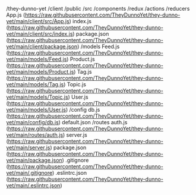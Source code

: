 /they-dunno-yet
    /client
        /public
        /src
            /components
            /redux
                /actions
                /reducers
            App.js (https://raw.githubusercontent.com/TheyDunnoYet/they-dunno-yet/main/client/src/App.js)
            index.js (https://raw.githubusercontent.com/TheyDunnoYet/they-dunno-yet/main/client/src/index.js)
        package.json (https://raw.githubusercontent.com/TheyDunnoYet/they-dunno-yet/main/client/package.json)
    /models
        Feed.js (https://raw.githubusercontent.com/TheyDunnoYet/they-dunno-yet/main/models/Feed.js)
        Product.js (https://raw.githubusercontent.com/TheyDunnoYet/they-dunno-yet/main/models/Product.js)
        Tag.js (https://raw.githubusercontent.com/TheyDunnoYet/they-dunno-yet/main/models/Tag.js)
        Topic.js (https://raw.githubusercontent.com/TheyDunnoYet/they-dunno-yet/main/models/Topic.js)
        User.js (https://raw.githubusercontent.com/TheyDunnoYet/they-dunno-yet/main/models/User.js)
    /config
        db.js (https://raw.githubusercontent.com/TheyDunnoYet/they-dunno-yet/main/config/db.js)
        default.json
    /routes
        auth.js (https://raw.githubusercontent.com/TheyDunnoYet/they-dunno-yet/main/routes/auth.js)
    server.js (https://raw.githubusercontent.com/TheyDunnoYet/they-dunno-yet/main/server.js)
    package.json (https://raw.githubusercontent.com/TheyDunnoYet/they-dunno-yet/main/package.json)
    .gitignore (https://raw.githubusercontent.com/TheyDunnoYet/they-dunno-yet/main/.gitignore)
    .eslintrc.json (https://raw.githubusercontent.com/TheyDunnoYet/they-dunno-yet/main/.eslintrc.json)

